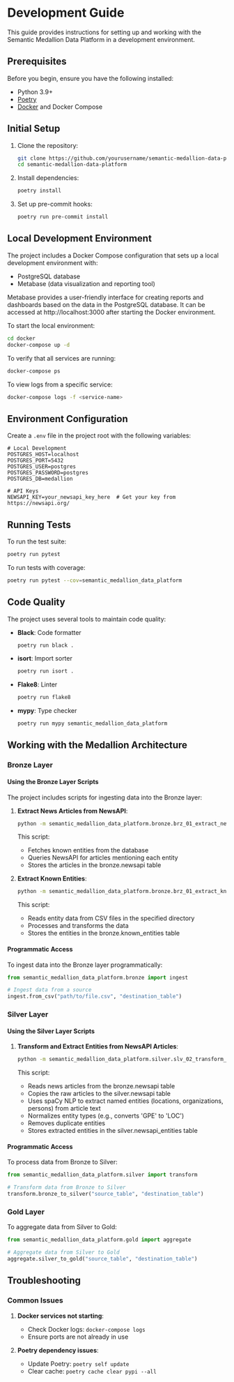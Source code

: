 # Development Guide

This guide provides instructions for setting up and working with the Semantic Medallion Data Platform in a development
environment.

## Prerequisites

Before you begin, ensure you have the following installed:

- Python 3.9+
- [Poetry](https://python-poetry.org/docs/#installation)
- [Docker](https://docs.docker.com/get-docker/) and Docker Compose

## Initial Setup

1. Clone the repository:
   ```bash
   git clone https://github.com/yourusername/semantic-medallion-data-platform.git
   cd semantic-medallion-data-platform
   ```

2. Install dependencies:
   ```bash
   poetry install
   ```

3. Set up pre-commit hooks:
   ```bash
   poetry run pre-commit install
   ```

## Local Development Environment

The project includes a Docker Compose configuration that sets up a local development environment with:

- PostgreSQL database
- Metabase (data visualization and reporting tool)

Metabase provides a user-friendly interface for creating reports and dashboards based on the data in the PostgreSQL database. It can be accessed at http://localhost:3000 after starting the Docker environment.

To start the local environment:

```bash
cd docker
docker-compose up -d
```

To verify that all services are running:

```bash
docker-compose ps
```

To view logs from a specific service:

```bash
docker-compose logs -f <service-name>
```

## Environment Configuration

Create a `.env` file in the project root with the following variables:

```
# Local Development
POSTGRES_HOST=localhost
POSTGRES_PORT=5432
POSTGRES_USER=postgres
POSTGRES_PASSWORD=postgres
POSTGRES_DB=medallion

# API Keys
NEWSAPI_KEY=your_newsapi_key_here  # Get your key from https://newsapi.org/
```

## Running Tests

To run the test suite:

```bash
poetry run pytest
```

To run tests with coverage:

```bash
poetry run pytest --cov=semantic_medallion_data_platform
```

## Code Quality

The project uses several tools to maintain code quality:

- **Black**: Code formatter
  ```bash
  poetry run black .
  ```

- **isort**: Import sorter
  ```bash
  poetry run isort .
  ```

- **Flake8**: Linter
  ```bash
  poetry run flake8
  ```

- **mypy**: Type checker
  ```bash
  poetry run mypy semantic_medallion_data_platform
  ```

## Working with the Medallion Architecture

### Bronze Layer

#### Using the Bronze Layer Scripts

The project includes scripts for ingesting data into the Bronze layer:

1. **Extract News Articles from NewsAPI**:

   ```bash
   python -m semantic_medallion_data_platform.bronze.brz_01_extract_newsapi --days_back 7
   ```

   This script:
    - Fetches known entities from the database
    - Queries NewsAPI for articles mentioning each entity
    - Stores the articles in the bronze.newsapi table

2. **Extract Known Entities**:

   ```bash
   python -m semantic_medallion_data_platform.bronze.brz_01_extract_known_entities --raw_data_filepath data/known_entities/
   ```

   This script:
    - Reads entity data from CSV files in the specified directory
    - Processes and transforms the data
    - Stores the entities in the bronze.known_entities table

#### Programmatic Access

To ingest data into the Bronze layer programmatically:

```python
from semantic_medallion_data_platform.bronze import ingest

# Ingest data from a source
ingest.from_csv("path/to/file.csv", "destination_table")
```

### Silver Layer

#### Using the Silver Layer Scripts

1. **Transform and Extract Entities from NewsAPI Articles**:

   ```bash
   python -m semantic_medallion_data_platform.silver.slv_02_transform_nlp_newsapi
   ```

   This script:
    - Reads news articles from the bronze.newsapi table
    - Copies the raw articles to the silver.newsapi table
    - Uses spaCy NLP to extract named entities (locations, organizations, persons) from article text
    - Normalizes entity types (e.g., converts 'GPE' to 'LOC')
    - Removes duplicate entities
    - Stores extracted entities in the silver.newsapi_entities table

#### Programmatic Access

To process data from Bronze to Silver:

```python
from semantic_medallion_data_platform.silver import transform

# Transform data from Bronze to Silver
transform.bronze_to_silver("source_table", "destination_table")
```

### Gold Layer

To aggregate data from Silver to Gold:

```python
from semantic_medallion_data_platform.gold import aggregate

# Aggregate data from Silver to Gold
aggregate.silver_to_gold("source_table", "destination_table")
```


## Troubleshooting

### Common Issues

1. **Docker services not starting**:
    - Check Docker logs: `docker-compose logs`
    - Ensure ports are not already in use

2. **Poetry dependency issues**:
    - Update Poetry: `poetry self update`
    - Clear cache: `poetry cache clear pypi --all`
